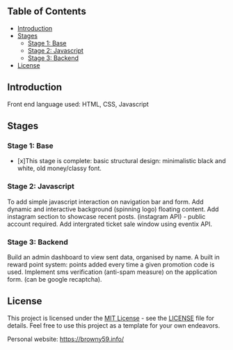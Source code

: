 ## Table of Contents
- [Introduction](#introduction)
- [Stages](#stages)
  - [Stage 1: Base](#stage-1_base)
  - [Stage 2: Javascript](#stage-2-javascript)
  - [Stage 3: Backend](#stage-3-backend)
- [License](#license)

## Introduction
Front end language used: HTML, CSS, Javascript

## Stages

### Stage 1: Base 
- [x]This stage is complete: basic structural design: minimalistic black and white, old money/classy font.


### Stage 2: Javascript
To add simple javascript interaction on navigation bar and form. Add dynamic and interactive background (spinning logo) floating content. 
Add instagram section to showcase recent posts. (instagram API) - public account required.
Add intergrated ticket sale window using eventix API.

### Stage 3: Backend
Build an admin dashboard to view sent data, organised by name. A built in reward point system: points added every time a given promotion code is used. 
Implement sms verification (anti-spam measure) on the application form. (can be google recaptcha).


## License
This project is licensed under the [MIT License](LICENSE) - see the [LICENSE](LICENSE) file for details. Feel free to use this project as a template for your own endeavors.


Personal website: https://browny59.info/
